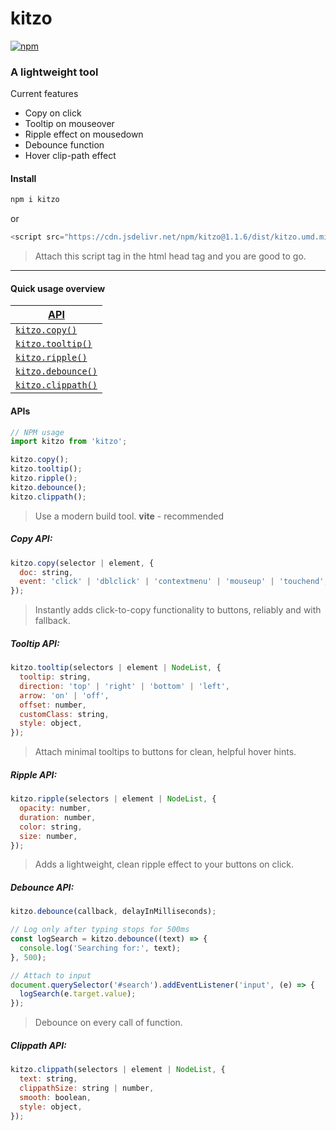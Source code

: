 # kitzo

[![npm](https://img.shields.io/npm/v/kitzo)](https://www.npmjs.com/package/kitzo)

### A lightweight tool

Current features

- Copy on click
- Tooltip on mouseover
- Ripple effect on mousedown
- Debounce function
- Hover clip-path effect

#### Install

```bash
npm i kitzo
```

or

```javascript
<script src="https://cdn.jsdelivr.net/npm/kitzo@1.1.6/dist/kitzo.umd.min.js"></script>
```

> Attach this script tag in the html head tag and you are good to go.

---

#### Quick usage overview


| [API](#apis)                        |
| ----------------------------------- |
| [`kitzo.copy()`](#copy-api)         |
| [`kitzo.tooltip()`](#tooltip-api)   |
| [`kitzo.ripple()`](#ripple-api)     |
| [`kitzo.debounce()`](#debounce-api) |
| [`kitzo.clippath()`](#clippath-api) |

#### APIs
```javascript
// NPM usage
import kitzo from 'kitzo';

kitzo.copy();
kitzo.tooltip();
kitzo.ripple();
kitzo.debounce();
kitzo.clippath();
```

> Use a modern build tool. **vite** - recommended

##### Copy API:

```javascript
kitzo.copy(selector | element, {
  doc: string,
  event: 'click' | 'dblclick' | 'contextmenu' | 'mouseup' | 'touchend',
});
```

> Instantly adds click-to-copy functionality to buttons, reliably and with fallback.

##### Tooltip API:

```javascript
kitzo.tooltip(selectors | element | NodeList, {
  tooltip: string,
  direction: 'top' | 'right' | 'bottom' | 'left',
  arrow: 'on' | 'off',
  offset: number,
  customClass: string,
  style: object,
});
```

> Attach minimal tooltips to buttons for clean, helpful hover hints.

##### Ripple API:

```javascript
kitzo.ripple(selectors | element | NodeList, {
  opacity: number,
  duration: number,
  color: string,
  size: number,
});
```

> Adds a lightweight, clean ripple effect to your buttons on click.

##### Debounce API:

```javascript
kitzo.debounce(callback, delayInMilliseconds);
```

```javascript
// Log only after typing stops for 500ms
const logSearch = kitzo.debounce((text) => {
  console.log('Searching for:', text);
}, 500);

// Attach to input
document.querySelector('#search').addEventListener('input', (e) => {
  logSearch(e.target.value);
});
```

> Debounce on every call of function.

##### Clippath API:

```javascript
kitzo.clippath(selectors | element | NodeList, {
  text: string,
  clippathSize: string | number,
  smooth: boolean,
  style: object,
});
```
